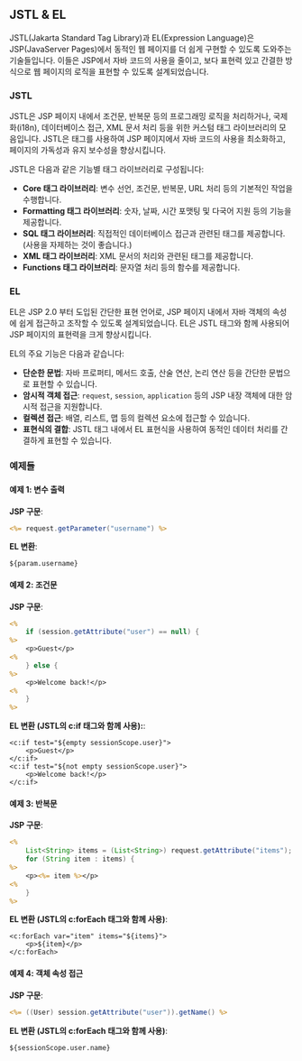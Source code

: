 ## JSTL & EL

JSTL(Jakarta Standard Tag Library)과 EL(Expression Language)은 JSP(JavaServer Pages)에서 동적인 웹 페이지를 더 쉽게 구현할 수 있도록 도와주는 기술들입니다. 이들은 JSP에서 자바 코드의 사용을 줄이고, 보다 표현력 있고 간결한 방식으로 웹 페이지의 로직을 표현할 수 있도록 설계되었습니다.

### JSTL

JSTL은 JSP 페이지 내에서 조건문, 반복문 등의 프로그래밍 로직을 처리하거나, 국제화(i18n), 데이터베이스 접근, XML 문서 처리 등을 위한 커스텀 태그 라이브러리의 모음입니다. JSTL은 태그를 사용하여 JSP 페이지에서 자바 코드의 사용을 최소화하고, 페이지의 가독성과 유지 보수성을 향상시킵니다.

JSTL은 다음과 같은 기능별 태그 라이브러리로 구성됩니다:

- **Core 태그 라이브러리**: 변수 선언, 조건문, 반복문, URL 처리 등의 기본적인 작업을 수행합니다.
- **Formatting 태그 라이브러리**: 숫자, 날짜, 시간 포맷팅 및 다국어 지원 등의 기능을 제공합니다.
- **SQL 태그 라이브러리**: 직접적인 데이터베이스 접근과 관련된 태그를 제공합니다. (사용을 자제하는 것이 좋습니다.)
- **XML 태그 라이브러리**: XML 문서의 처리와 관련된 태그를 제공합니다.
- **Functions 태그 라이브러리**: 문자열 처리 등의 함수를 제공합니다.

### EL

EL은 JSP 2.0 부터 도입된 간단한 표현 언어로, JSP 페이지 내에서 자바 객체의 속성에 쉽게 접근하고 조작할 수 있도록 설계되었습니다. EL은 JSTL 태그와 함께 사용되어 JSP 페이지의 표현력을 크게 향상시킵니다.

EL의 주요 기능은 다음과 같습니다:

- **단순한 문법**: 자바 프로퍼티, 메서드 호출, 산술 연산, 논리 연산 등을 간단한 문법으로 표현할 수 있습니다.
- **암시적 객체 접근**: `request`, `session`, `application` 등의 JSP 내장 객체에 대한 암시적 접근을 지원합니다.
- **컬렉션 접근**: 배열, 리스트, 맵 등의 컬렉션 요소에 접근할 수 있습니다.
- **표현식의 결합**: JSTL 태그 내에서 EL 표현식을 사용하여 동적인 데이터 처리를 간결하게 표현할 수 있습니다.

### 예제들

#### 예제 1: 변수 출력
**JSP 구문**:
```jsp
<%= request.getParameter("username") %>
```
**EL 변환**:
```
${param.username}
```

#### 예제 2: 조건문
**JSP 구문**:
```jsp
<%
    if (session.getAttribute("user") == null) {
%>
    <p>Guest</p>
<%
    } else {
%>
    <p>Welcome back!</p>
<%
    }
%>
```
**EL 변환 (JSTL의 c:if 태그와 함께 사용):**:
```
<c:if test="${empty sessionScope.user}">
    <p>Guest</p>
</c:if>
<c:if test="${not empty sessionScope.user}">
    <p>Welcome back!</p>
</c:if>
```

#### 예제 3: 반복문
**JSP 구문**:
```jsp
<%
    List<String> items = (List<String>) request.getAttribute("items");
    for (String item : items) {
%>
    <p><%= item %></p>
<%
    }
%>
```
**EL 변환 (JSTL의 c:forEach 태그와 함께 사용)**:
```
<c:forEach var="item" items="${items}">
    <p>${item}</p>
</c:forEach>
```

#### 예제 4: 객체 속성 접근

**JSP 구문**:
```jsp
<%= ((User) session.getAttribute("user")).getName() %>
```
**EL 변환 (JSTL의 c:forEach 태그와 함께 사용)**:
```
${sessionScope.user.name}
```
